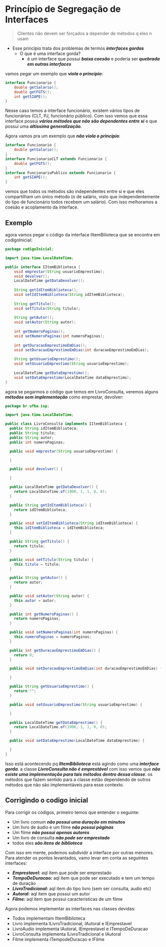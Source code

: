 # Princípio de Segregação de Interfaces

> Clientes não devem ser forçados a depender de métodos q eles n usam

- Esse princípio trata dos problemas de termos ***interfaces gordas***
  - O que é uma interface gorda?
    - é um interface que possui ***baixa coesão*** e poderia ser ***quebrada em outras interfaces***

vamos pegar um exemplo que ***viola o princípio***:

```java
interface Funcionario {
    double getSalario();
    double getFGTS();
    int getSIAPE();
}
```

Nesse caso temos a interface funcionário, existem vários tipos de funcionários (CLT, PJ, funcionário público).
Com isso vemos que essa interface possui ***vários métodos que não são dependentes entre si*** e que possui uma ***altissima generalização***.

Agora vamos pra um exemplo que ***não viola o princípio***: 

```java
interface Funcionario { 
	double getSalario();
}
interface FuncionarioCLT extends Funcionario {
    double getFGTS();
}
interface FuncionarioPublico extends Funcionario {
    int getSIAPE();
}
```
vemos que todos os métodos são independentes entre si e que eles compartilham um único método (o de salário, visto que independentemente do tipo de funcionário todos recebem um salário).
Com isso melhoramos a coesão e acoplamento da interface.

## Exemplo

agora vamos pegar o código da interface IItemBilioteca que se encontra em codigoInicial:

```java
package codigoInicial;

import java.time.LocalDateTime;

public interface IItemBiblioteca {
    void emprestar(String usuarioEmprestimo);
    void devolver();
    LocalDateTime getDataDevolver();
    
    String getIdItemBiblioteca();
    void setIdItemBiblioteca(String idItemBiblioteca);
  
    String getTitulo();
    void setTitulo(String titulo);
  
    String getAutor();
    void setAutor(String autor);
  
    int getNumeroPaginas();
    void setNumeroPaginas(int numeroPaginas);
  
    int getDuracaoEmprestimoEmDias();
    void setDuracaoEmprestimoEmDias(int duracaoEmprestimoEmDias);
  
    String getUsuarioEmprestimo();
    void setUsuarioEmprestimo(String usuarioEmprestimo);
  
    LocalDateTime getDataEmprestimo();
    void setDataEmprestimo(LocalDateTime dataEmprestimo);
}
```

agora se pegarmos o código que temos em LivroConsulta, veremos alguns ***métodos sem implementação*** como emprestar, devolver:

```java
package br.ufba.isp;

import java.time.LocalDateTime;

public class LivroConsulta implements IItemBiblioteca {
  public String idItemBiblioteca;
  public String titulo;
  public String autor;
  public int numeroPaginas;

  public void emprestar(String usuarioEmprestimo) {

  }

  public void devolver() {

  }

  public LocalDateTime getDataDevolver() {
    return LocalDateTime.of(1900, 1, 1, 0, 0);
  }

  public String getIdItemBiblioteca() {
    return idItemBiblioteca;
  }

  public void setIdItemBiblioteca(String idItemBiblioteca) {
    this.idItemBiblioteca = idItemBiblioteca;
  }

  public String getTitulo() {
    return titulo;
  }

  public void setTitulo(String titulo) {
    this.titulo = titulo;
  }

  public String getAutor() {
    return autor;
  }

  public void setAutor(String autor) {
    this.autor = autor;
  }

  public int getNumeroPaginas() {
    return numeroPaginas;
  }

  public void setNumeroPaginas(int numeroPaginas) {
    this.numeroPaginas = numeroPaginas;
  }

  public int getDuracaoEmprestimoEmDias() {
    return 0;
  }

  public void setDuracaoEmprestimoEmDias(int duracaoEmprestimoEmDias) {

  }

  public String getUsuarioEmprestimo() {
    return "";
  }

  public void setUsuarioEmprestimo(String usuarioEmprestimo) {

  }

  public LocalDateTime getDataEmprestimo() {
    return LocalDateTime.of(1900, 1, 1, 0, 0);
  }

  public void setDataEmprestimo(LocalDateTime dataEmprestimo) {

  }
}
```

Isso está acontecendo pq ***IItemBiblioteca*** está agindo como uma ***interface gorda***.
a classe ***LivroConsulta não é emprestável*** com isso vemos que ***não existe uma implementação para tais métodos dentro dessa classe***.
os métodos que fazem sentido para a classe estão dependendo de outros métodos que não são implementáveis para esse contexto.

## Corrigindo o codigo inicial

Para corrigir os códigos, primeiro temos que entender o seguinte:
- Um livro comum ***não possui uma duração em minutos***
- Um livro de áudio e um filme ***não possui páginas***
- Um filme ***não possui apenas autores*** 
- Um livro de consulta ***não pode ser emprestado***
- todos eles ***são itens de biblioteca***

Com isso em mente, podemos subdividir a interface por outras menores.
Para atender os pontos levantados, vamo levar em conta as seguintes interfaces:

- ***Emprestavel:*** aql item que pode ser emprestado
- ***TempoDeDuracao:*** aql item que pode ser executado e tem um tempo de duração
- ***LivroTradicional:*** aql item do tipo livro (sem ser  consulta, audio etc)
- ***Autoral:*** aql item que possui um autor
- ***Filme:*** aql item que possui caracteristicas de um filme

Agora podemos implementar as interfaces nas classes devidas:

- Todos implementam IItemBiblioteca
- Livro implementa ILivroTradicional, IAutoral e IEmprestavel
- LivroAudio implementa IAutoral, IEmprestavel e ITempoDeDuracao
- LivroConsulta implementa ILivroTradicional e IAutoral
- Filme implementa ITempodeDuracao e IFilme
